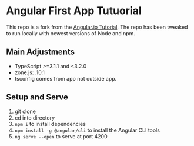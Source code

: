# Angular First App Tutuorial 

This repo is a fork from the [Angular.io Tutorial](https://angular.io/start). The repo has been tweaked to run locally with newest versions of Node and npm. 

## Main Adjustments

<!-- * typescript: 3.3 -->
* TypeScript >=3.1.1 and <3.2.0
* zone.js: .10.1
* tsconfig comes from app not outside app.

## Setup and Serve

1. git clone
2. cd into directory
3. `npm i` to install dependencies
4. `npm install -g @angular/cli` to install the Angular CLI tools
5. `ng serve --open` to serve at port 4200

